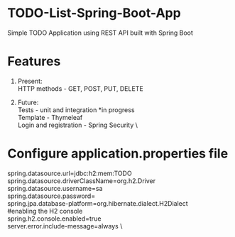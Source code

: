 # TODO-List-Spring-Boot-App
Simple TODO Application using REST API built with Spring Boot

# Features
1. Present: \
    HTTP methods - GET, POST, PUT, DELETE

2. Future: \
    Tests - unit and integration *in progress \
    Template - Thymeleaf \
    Login and registration - Spring Security \


# Configure application.properties file 
spring.datasource.url=jdbc:h2:mem:TODO \
spring.datasource.driverClassName=org.h2.Driver \
spring.datasource.username=sa \
spring.datasource.password= \
spring.jpa.database-platform=org.hibernate.dialect.H2Dialect \
#enabling the H2 console \
spring.h2.console.enabled=true \
server.error.include-message=always \
